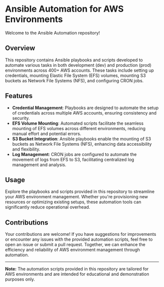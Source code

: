 # Ansible Automation for AWS Environments

Welcome to the Ansible Automation repository!

## Overview

This repository contains Ansible playbooks and scripts developed to automate various tasks in both development (dev) and production (prod) environments across 400+ AWS accounts. These tasks include setting up credentials, mounting Elastic File System (EFS) volumes, mounting S3 buckets as Network File Systems (NFS), and configuring CRON jobs.

## Features

- **Credential Management**: Playbooks are designed to automate the setup of credentials across multiple AWS accounts, ensuring consistency and security.
- **EFS Volume Mounting**: Automated scripts facilitate the seamless mounting of EFS volumes across different environments, reducing manual effort and potential errors.
- **S3 Bucket Integration**: Ansible playbooks enable the mounting of S3 buckets as Network File Systems (NFS), enhancing data accessibility and flexibility.
- **Log Management**: CRON jobs are configured to automate the movement of logs from EFS to S3, facilitating centralized log management and analysis.

## Usage

Explore the playbooks and scripts provided in this repository to streamline your AWS environment management. Whether you're provisioning new resources or optimizing existing setups, these automation tools can significantly reduce operational overhead.

## Contributions

Your contributions are welcome! If you have suggestions for improvements or encounter any issues with the provided automation scripts, feel free to open an issue or submit a pull request. Together, we can enhance the efficiency and reliability of AWS environment management through automation.

---

**Note:** The automation scripts provided in this repository are tailored for AWS environments and are intended for educational and demonstration purposes only.

